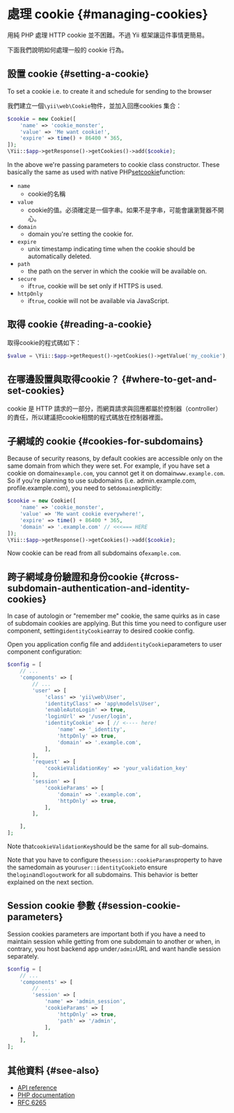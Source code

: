 # 處理 cookie {#managing-cookies}

用純 PHP 處理 HTTP cookie 並不困難。不過 Yii 框架讓這件事情更簡易。

下面我們說明如何處理一般的 cookie 行為。

## 設置 cookie {#setting-a-cookie}

To set a cookie i.e. to create it and schedule for sending to the browser

我們建立一個`\yii\web\Cookie`物件，並加入回應cookies 集合：

```php
$cookie = new Cookie([
    'name' => 'cookie_monster',
    'value' => 'Me want cookie!',
    'expire' => time() + 86400 * 365,
]);
\Yii::$app->getResponse()->getCookies()->add($cookie);
```

In the above we're passing parameters to cookie class constructor. These basically the same as used with native PHP[setcookie](http://php.net/manual/en/function.setcookie.php)function:

* `name`
  * cookie的名稱
* `value`
  * cookie的值。必須確定是一個字串。如果不是字串，可能會讓瀏覽器不開心。
* `domain`
  * domain you're setting the cookie for.
* `expire`
  * unix timestamp indicating time when the cookie should be automatically deleted.
* `path`
  * the path on the server in which the cookie will be available on.
* `secure`
  * if`true`, cookie will be set only if HTTPS is used.
* `httpOnly`
  * if`true`, cookie will not be available via JavaScript.

## 取得 cookie {#reading-a-cookie}

取得cookie的程式碼如下：

```php
$value = \Yii::$app->getRequest()->getCookies()->getValue('my_cookie');
```

## 在哪邊設置與取得cookie？ {#where-to-get-and-set-cookies}

cookie 是 HTTP 請求的一部分，而網頁請求與回應都屬於控制器（controller）的責任，所以建議把cookie相關的程式碼放在控制器裡面。

## 子網域的 cookie {#cookies-for-subdomains}

Because of security reasons, by default cookies are accessible only on the same domain from which they were set. For example, if you have set a cookie on domain`example.com`, you cannot get it on domain`www.example.com`. So if you're planning to use subdomains \(i.e. admin.example.com, profile.example.com\), you need to set`domain`explicitly:

```php
$cookie = new Cookie([
    'name' => 'cookie_monster',
    'value' => 'Me want cookie everywhere!',
    'expire' => time() + 86400 * 365,
    'domain' => '.example.com' // <<<=== HERE
]);
\Yii::$app->getResponse()->getCookies()->add($cookie);
```

Now cookie can be read from all subdomains of`example.com`.

## 跨子網域身份驗證和身份cookie {#cross-subdomain-authentication-and-identity-cookies}

In case of autologin or "remember me" cookie, the same quirks as in case of subdomain cookies are applying. But this time you need to configure user component, setting`identityCookie`array to desired cookie config.

Open you application config file and add`identityCookie`parameters to user component configuration:

```php
$config = [
    // ...
    'components' => [
        // ...
        'user' => [
            'class' => 'yii\web\User',
            'identityClass' => 'app\models\User',
            'enableAutoLogin' => true,
            'loginUrl' => '/user/login',
            'identityCookie' => [ // <---- here!
                'name' => '_identity',
                'httpOnly' => true,
                'domain' => '.example.com',
            ],
        ],
        'request' => [
            'cookieValidationKey' => 'your_validation_key'
        ],
        'session' => [
            'cookieParams' => [
                'domain' => '.example.com',
                'httpOnly' => true,
            ],
        ],

    ],
];
```

Note that`cookieValidationKey`should be the same for all sub-domains.

Note that you have to configure the`session::cookieParams`property to have the samedomain as your`user::identityCookie`to ensure the`login`and`logout`work for all subdomains. This behavior is better explained on the next section.

## Session cookie 參數 {#session-cookie-parameters}

Session cookies parameters are important both if you have a need to maintain session while getting from one subdomain to another or when, in contrary, you host backend app under`/admin`URL and want handle session separately.

```php
$config = [
    // ...
    'components' => [
        // ...
        'session' => [
            'name' => 'admin_session',
            'cookieParams' => [
                'httpOnly' => true,
                'path' => '/admin',
            ],
        ],
    ],
];
```

## 其他資料 {#see-also}

* [API reference](http://stuff.cebe.cc/yii2docs/yii-web-cookie.html)
* [PHP documentation](http://php.net/manual/en/function.setcookie.php)
* [RFC 6265](http://www.faqs.org/rfcs/rfc6265.html)



